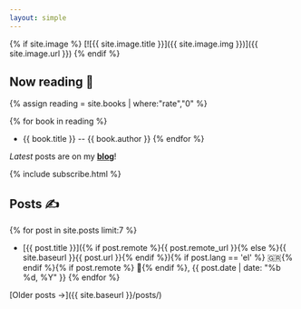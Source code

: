 ```yaml
---
layout: simple
---
```


{% if site.image %}
[![{{ site.image.title }}]({{ site.image.img }})]({{ site.image.url }})
{% endif %}

## Now reading 📖

{% assign reading = site.books | where:"rate","0" %}

{% for book in reading %}

- {{ book.title }} -- {{ book.author }}
  {% endfor %}

_Latest_ posts are on my [**blog**](https://world.hey.com/tasos)!

{% include subscribe.html %}

## Posts ✍️

{% for post in site.posts limit:7 %}

- [{{ post.title }}]({% if post.remote %}{{ post.remote_url }}{% else %}{{ site.baseurl }}{{ post.url }}{% endif %}){% if post.lang == 'el' %} 🇬🇷{% endif %}{% if post.remote %} 🔗{% endif %}, <time datetime="{{ post.date | date_to_xmlschema }}">{{ post.date | date: "%b %d, %Y" }}</time>
  {% endfor %}

[Older posts →]({{ site.baseurl }}/posts/)
